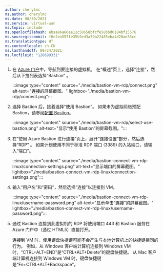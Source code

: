 ```yaml
---
author: cherylmc
ms.author: cherylmc
ms.date: 08/30/2021
ms.service: virtual-wan
ms.topic: include
ms.openlocfilehash: ebaa86a60ae11c50658bfcfe58bbd0184bf15576
ms.sourcegitcommit: f6e2ea5571e35b9ed3a79a22485eba4d20ae36cc
ms.translationtype: HT
ms.contentlocale: zh-CN
ms.lasthandoff: 09/24/2021
ms.locfileid: "128699331"
---
```

1. 在 [Azure 门户](https://portal.azure.com)中，导航到要连接的虚拟机。 在“概述”页上，选择“连接”，然后从下拉列表选择“Bastion”  。

   :::image type="content" source="./media/bastion-vm-rdp/connect.png" alt-text="连接的屏幕截图。" lightbox="./media/bastion-vm-rdp/connect.png":::

1. 选择 Bastion 后，接着选择“使用 Bastion”。 如果未为虚拟网络预配 Bastion，请参阅[配置 Bastion](../articles/bastion/quickstart-host-portal.md)。

   :::image type="content" source="./media/bastion-vm-rdp/select-use-bastion.png" alt-text="显示“使用 Bastion”的屏幕截图。":::

1. 在“使用 Azure Bastion 进行连接”页上，展开“连接设置”部分，然后选择“RDP”  。 如果计划使用不同于标准 RDP 端口 (3389) 的入站端口，请输入“端口”。

   :::image type="content" source="./media/bastion-connect-vm-rdp-linux/connection-settings.png" alt-text="显示端口的屏幕截图。" lightbox="./media/bastion-connect-vm-rdp-linux/connection-settings.png":::

1. 输入“用户名”和“密码”，然后选择“连接”以连接到 VM。  

   :::image type="content" source="./media/bastion-connect-vm-rdp-linux/username-password.png" alt-text="显示单击“连接”的屏幕截图。" lightbox="./media/bastion-connect-vm-rdp-linux/username-password.png":::

1. 通过 Bastion 连接到此虚拟机的 RDP 将使用端口 443 和 Bastion 服务在 Azure 门户中（通过 HTML5）直接打开。 

   连接到 VM 时，使用键盘快捷键可能不会产生与本地计算机上的快捷键相同的行为。 例如，从 Windows 客户端计算机连接到 Windows VM 时，“CTRL+ALT+END”是“CTRL+ALT+Delete”的键盘快捷键。 从 Mac 客户端计算机连接到 Windows VM 时，键盘快捷键是“Fn+CTRL+ALT+Backspace”。